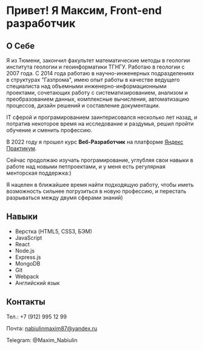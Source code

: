 # Привет! Я Максим, Front-end разработчик

## О Себе
Я из Тюмени, закончил факультет математические методы в геологии института геологии и геоинформатики ТГНГУ. Работаю в геологии с 2007 года. С 2014 года работаю в научно-инженерных подразделениях в структурах "Газпрома", имею опыт работы в качестве ведущего специалиста над объемными инженерно-информационными проектами, сочетающих работу с систематизированием, анализом и преобразованием данных, комплексные вычисления, автоматизацию процессов, дизайн решений и составление документации.

IT сферой и програмированием заинтерисовался несколько лет назад, и потратив некоторое время на исследование и раздумья, решил пройти обучение и сменить профессию. 

В 2022 году я прошел курс **Веб-Разработчик** на платформе [Яндекс Практикум](https://practicum.yandex.ru/). 

Сейчас продолжаю изучать програмирование, углубляя свои навыки в работе над новыми петпроектами, и у меня есть регулярная менторская поддержка:)

Я нацелен в ближайшее время найти подходящую работу, чтобы иметь возможность сильнее погрузиться в новую профессию, и перестать разрываться между двумя сферами знаний)

## Навыки
* Верстка (HTML5, CSS3, БЭМ)
* JavaScript
* React
* Node.js
* Express.js
* MongoDB
* Git
* Webpack
* Английский язык

## Контакты
Тел.: +7 (912) 995 12 99

Почта: nabiulinmaxim87@yandex.ru

Telegram: @Maxim_Nabiulin
